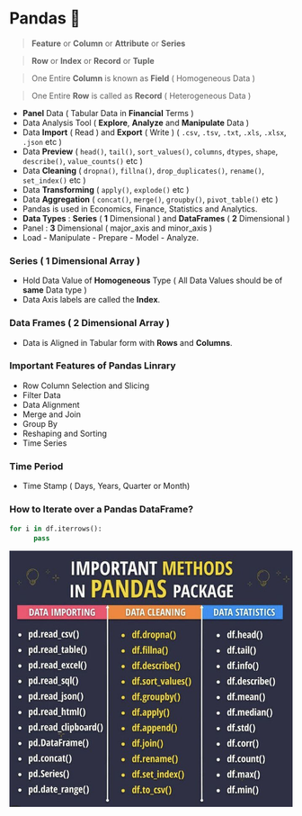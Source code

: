 # Pandas 🐼

> **Feature** or **Column** or **Attribute** or **Series**

> **Row** or **Index** or **Record** or **Tuple**

> One Entire **Column** is known as **Field** ( Homogeneous Data )

> One Entire **Row** is called as **Record**  ( Heterogeneous Data )

- **Panel** Data ( Tabular Data in **Financial** Terms )
- Data Analysis Tool ( **Explore**, **Analyze** and **Manipulate** Data )
- Data **Import** ( Read ) and **Export** ( Write ) ( `.csv`, `.tsv`, `.txt`, `.xls`, `.xlsx`, `.json` etc )
- Data **Preview** ( `head()`, `tail()`, `sort_values()`, `columns`, `dtypes`, `shape`, `describe()`, `value_counts()` etc )
- Data **Cleaning** ( `dropna()`, `fillna()`, `drop_duplicates()`, `rename()`, `set_index()` etc )
- Data **Transforming** ( `apply()`, `explode()` etc )
- Data **Aggregation** ( `concat()`, `merge()`, `groupby()`, `pivot_table()` etc )
- Pandas is used in Economics, Finance, Statistics and Analytics.
- **Data Types** : **Series** ( **1** Dimensional ) and **DataFrames** ( **2** Dimensional )
- Panel : **3** Dimensional ( major_axis and minor_axis )
- Load - Manipulate - Prepare - Model - Analyze.

### Series ( 1 Dimensional Array )

- Hold Data Value of **Homogeneous** Type ( All Data Values should be of **same** Data type )
- Data Axis labels are called the **Index**.

### Data Frames ( 2 Dimensional Array ) 

- Data is Aligned in Tabular form with **Rows** and **Columns**.

### Important Features of Pandas Linrary
- Row Column Selection and Slicing
- Filter Data 
- Data Alignment
- Merge and Join
- Group By
- Reshaping and Sorting
- Time Series

### Time Period
- Time Stamp ( Days, Years, Quarter or Month)

### How to Iterate over a Pandas DataFrame?

```python
for i in df.iterrows():
      pass
```

![Pandas Methods](Image/PandasMethod.jfif)
